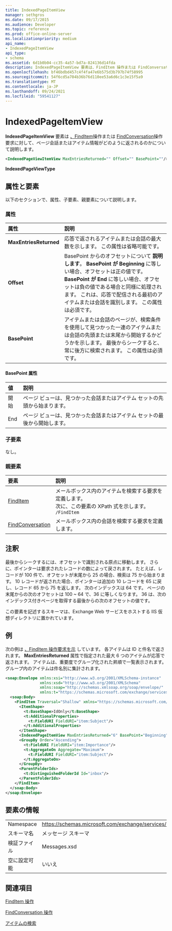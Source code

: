 ```yaml
---
title: IndexedPageItemView
manager: sethgros
ms.date: 09/17/2015
ms.audience: Developer
ms.topic: reference
ms.prod: office-online-server
ms.localizationpriority: medium
api_name:
- IndexedPageItemView
api_type:
- schema
ms.assetid: 6d1b0b04-cc35-4a57-bd7a-824136d14fda
description: IndexedPageItemView 要素は、FindItem 操作または FindConversation 操作要求に対して、ページ会話またはアイテム情報がどのように返されるのかについて説明します。
ms.openlocfilehash: bf46bdbd457c4f4fa47e6b575d3b797b74f58995
ms.sourcegitcommit: 54f6cd5a704b36b76d110ee53a6d6c1c3e15f5a9
ms.translationtype: MT
ms.contentlocale: ja-JP
ms.lasthandoff: 09/24/2021
ms.locfileid: "59541127"
---
```

# <a name="indexedpageitemview"></a>IndexedPageItemView

**IndexedPageItemView** 要素は [、FindItem](finditem-operation.md)操作または [FindConversation](findconversation-operation.md)操作要求に対して、ページ会話またはアイテム情報がどのように返されるのかについて説明します。 
  
```XML
<IndexedPageViewItemView MaxEntriesReturned="" Offset="" BasePoint=""/>
```

 **IndexedPageViewType**
## <a name="attributes-and-elements"></a>属性と要素

以下のセクションで、属性、子要素、親要素について説明します。
  
### <a name="attributes"></a>属性

|**属性**|**説明**|
|:-----|:-----|
|**MaxEntriesReturned** <br/> |応答で返されるアイテムまたは会話の最大数を示します。 この属性は省略可能です。  <br/> |
|**Offset** <br/> |BasePoint からのオフセットについて **説明します**。 **BasePoint が Beginning** に等しい場合、オフセットは正の値です。 **BasePoint が End** に等しい場合、オフセットは負の値である場合と同様に処理されます。 これは、応答で配信される最初のアイテムまたは会話を識別します。 この属性は必須です。  <br/> |
|**BasePoint** <br/> |アイテムまたは会話のページが、検索条件を使用して見つかった一連のアイテムまたは会話の先頭または末尾から開始するかどうかを示します。 最後からシークすると、常に後方に検索されます。 この属性は必須です。  <br/> |
   
#### <a name="basepoint-attribute"></a>BasePoint 属性

|**値**|**説明**|
|:-----|:-----|
|開始  <br/> |ページ ビューは、見つかった会話またはアイテム セットの先頭から始まります。  <br/> |
|End  <br/> |ページ ビューは、見つかった会話またはアイテム セットの最後から開始します。  <br/> |
   
### <a name="child-elements"></a>子要素

なし。
  
### <a name="parent-elements"></a>親要素

|**要素**|**説明**|
|:-----|:-----|
|[FindItem](finditem.md) <br/> |メールボックス内のアイテムを検索する要求を定義します。  <br/> 次に、この要素の XPath 式を示します。  <br/>  `/FindItem` <br/> |
|[FindConversation](findconversation.md) <br/> |メールボックス内の会話を検索する要求を定義します。  <br/> |
   
## <a name="remarks"></a>注釈

最後からシークするには、オフセットで識別される原点に移動します。 さらに、ポインターは要求されたレコードの数によって戻されます。 たとえば、レコードが 100 件で、オフセットが末尾から 25 の場合、検索は 75 から始まります。 10 レコードが返された場合、ポインターは追加の 10 レコードを 65 に戻し、レコード 65 から 75 を返します。 次のインデックスは 64 です。 ページの末尾からの次のオフセットは 100 ~ 64 で、36 に等しくなります。 36 は、次のインデックス付きページを取得する最後からの次のオフセットの値です。
  
この要素を記述するスキーマは、Exchange Web サービスをホストする IIS 仮想ディレクトリに置かれています。
  
## <a name="example"></a>例

次の例は [、FindItem 操作要求を示](finditem-operation.md) しています。 各アイテムは ID と件名で返されます。 **MaxEntriesReturned** 属性で指定された最大 6 つのアイテムが応答で返されます。 アイテムは、重要度でグループ化された昇順で一覧表示されます。 グループ内のアイテムは件名別に集計されます。 
  
```XML
<soap:Envelope xmlns:xsi="http://www.w3.org/2001/XMLSchema-instance"
               xmlns:xsd="http://www.w3.org/2001/XMLSchema"
               xmlns:soap="http://schemas.xmlsoap.org/soap/envelope/"
               xmlns:t="https://schemas.microsoft.com/exchange/services/2006/types">
  <soap:Body>
    <FindItem Traversal="Shallow" xmlns="https://schemas.microsoft.com/exchange/services/2006/messages">
      <ItemShape>
        <t:BaseShape>IdOnly</t:BaseShape>
        <t:AdditionalProperties>
          <t:FieldURI FieldURI="item:Subject"/>
        </t:AdditionalProperties>
      </ItemShape>
      <IndexedPageItemView MaxEntriesReturned="6" BasePoint="Beginning" Offset="0" />
      <GroupBy Order="Ascending">
        <t:FieldURI FieldURI="item:Importance"/>
        <t:AggregateOn Aggregate="Maximum">
          <t:FieldURI FieldURI="item:Subject"/>
        </t:AggregateOn>
      </GroupBy>
      <ParentFolderIds>
        <t:DistinguishedFolderId Id="inbox"/>
      </ParentFolderIds>
    </FindItem>
  </soap:Body>
</soap:Envelope>
```

## <a name="element-information"></a>要素の情報

|||
|:-----|:-----|
|Namespace  <br/> |https://schemas.microsoft.com/exchange/services/2006/messages  <br/> |
|スキーマ名  <br/> |メッセージ スキーマ  <br/> |
|検証ファイル  <br/> |Messages.xsd  <br/> |
|空に設定可能  <br/> |いいえ  <br/> |
   
## <a name="see-also"></a>関連項目



[FindItem 操作](finditem-operation.md)
  
[FindConversation 操作](findconversation-operation.md)


[アイテムの検索](https://msdn.microsoft.com/library/63af1f9c-464b-4fca-9ae3-3d60f24ca93c%28Office.15%29.aspx)

